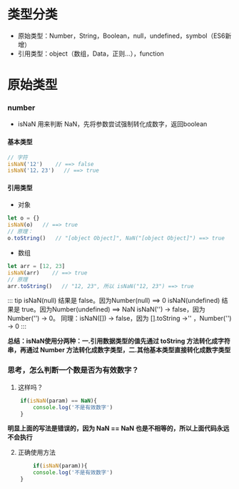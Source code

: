 # 类型分类
+ 原始类型：Number，String，Boolean，null，undefined，symbol（ES6新增）
+ 引用类型：object（数组，Data，正则...），function

# 原始类型
### number
+ isNaN 用来判断 NaN，先将参数尝试强制转化成数字，返回boolean

#### 基本类型
``` js
// 字符
isNaN('12')    // ==> false
isNaN('12，23')   // ==> true
```
#### 引用类型
- 对象
``` js
let o = {}
isNaN(o)   // ==> true
// 原理：
o.toString()   // "[object Object]", NaN("[object Object]") ==> true
```
- 数组
``` js
let arr = [12, 23]
isNaN(arr)    // ==> true
// 原理
arr.toString()   // "12, 23", 所以 isNaN("12, 23") ==> true
```
::: tip
    isNaN(null) 结果是 false。因为Number(null) ==> 0
    isNaN(undefined) 结果是 true。因为Number(undefined) ==> NaN
    isNaN('') -> false，因为 Number('') -> 0。
    同理：isNaN([]) -> false，因为 [].toString ->'' ，Number('') -> 0
:::

__总结：isNaN使用分两种：一.引用数据类型的值先通过 toString 方法转化成字符串，再通过 Number 方法转化成数字类型，二.其他基本类型直接转化成数字类型__

### 思考，怎么判断一个数是否为有效数字？
1. 这样吗？
``` js
    if(isNaN(param) == NaN){
        console.log('不是有效数字')
    }
```
__明显上面的写法是错误的，因为 NaN == NaN 也是不相等的，所以上面代码永远不会执行__

2. 正确使用方法
``` js
        if(isNaN(param)){
        console.log('不是有效数字')
    }
```
